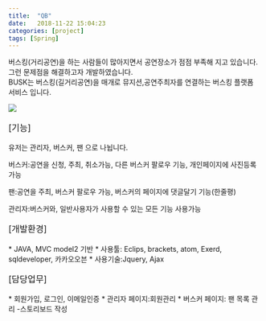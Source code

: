 ```yaml
---
title:  "QB"
date:   2018-11-22 15:04:23
categories: [project]
tags: [Spring]
---
```

버스킹(거리공연)을 하는 사람들이 많아지면서 공연장소가 점점 부족해 지고 있습니다.<br> 그런 문제점을 해결하고자 개발하였습니다.<br>
BUSK는 버스킹(길거리공연)을 매개로 뮤지션,공연주최자를 연결하는 버스킹 플랫폼 서비스 입니다.

<img src="{{site.baseurl}}/images/2ndmain.png"/>

<p style="font-size:13pt;">[기능]</p>

유저는 관리자, 버스커, 팬 으로 나뉩니다.<br>

버스커:공연을 신청, 주최, 취소가능, 다른 버스커 팔로우 기능, 개인페이지에 사진등록 가능<br>

팬:공연을 주최, 버스커 팔로우 가능, 버스커의 페이지에 댓글달기 기능(한줄평)<br>

관리자:버스커와, 일반사용자가 사용할 수 있는 모든 기능 사용가능<br>

<p style="font-size:13pt;">[개발환경]</p>
* JAVA, MVC model2 기반 
* 사용툴: Eclips, brackets, atom, Exerd, sqldeveloper, 카카오오븐
* 사용기술:Jquery, Ajax

<p style="font-size:13pt;">[담당업무]</P>
* 회원가입, 로그인, 이메일인증 
* 관리자 페이지:회원관리 
* 버스커 페이지: 팬 목록 관리 -스토리보드 작성


[jekyll]:      http://jekyllrb.com
[jekyll-gh]:   https://github.com/jekyll/jekyll
[jekyll-help]: https://github.com/jekyll/jekyll-help
